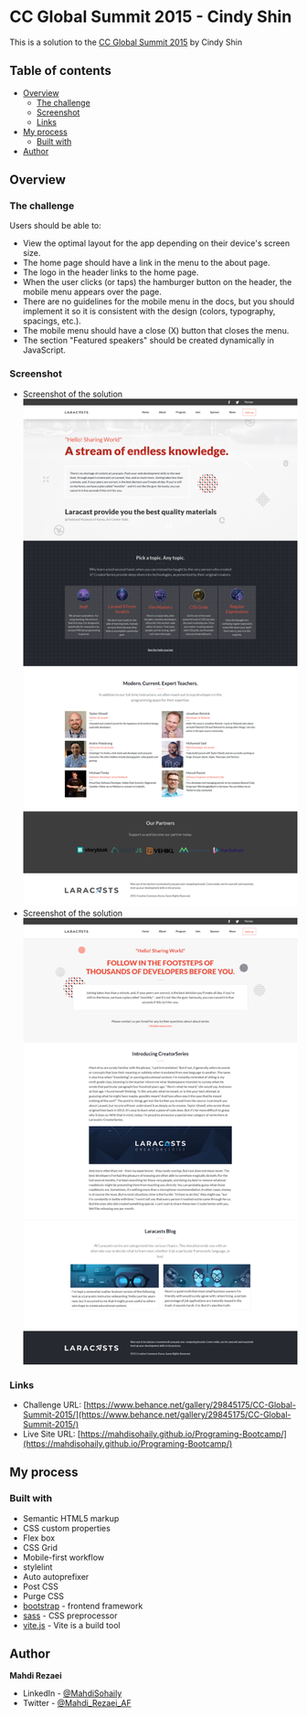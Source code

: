 # CC Global Summit 2015 - Cindy Shin

This is a solution to the [CC Global Summit 2015](https://www.behance.net/gallery/29845175/CC-Global-Summit-2015)
by Cindy Shin


## Table of contents

- [Overview](#overview)
  - [The challenge](#the-challenge)
  - [Screenshot](#screenshot)
  - [Links](#links)
- [My process](#my-process)
  - [Built with](#built-with)
- [Author](#author)

## Overview

### The challenge

Users should be able to:

- View the optimal layout for the app depending on their device's screen size.
- The home page should have a link in the menu to the about page.
- The logo in the header links to the home page.
- When the user clicks (or taps) the hamburger button on the header, the mobile menu appears over the page.
- There are no guidelines for the mobile menu in the docs, but you should implement it so it is consistent with the design (colors, typography, spacings, etc.).
- The mobile menu should have a close (X) button that closes the menu.
- The section "Featured speakers" should be created dynamically in JavaScript.



### Screenshot

- Screenshot of the solution
![Solution Screenshot](./design/home.png)
- Screenshot of the solution
![Solution Screenshot](./design/about.png)

### Links

- Challenge URL: [https://www.behance.net/gallery/29845175/CC-Global-Summit-2015/](https://www.behance.net/gallery/29845175/CC-Global-Summit-2015/)
- Live Site URL: [https://mahdisohaily.github.io/Programing-Bootcamp/](https://mahdisohaily.github.io/Programing-Bootcamp/)

## My process

### Built with

- Semantic HTML5 markup
- CSS custom properties
- Flex box
- CSS Grid
- Mobile-first workflow
- stylelint
- Auto autoprefixer
- Post CSS
- Purge CSS
- [bootstrap](https://getbootstrap.com/) - frontend framework
- [sass](https://sass-lang.com/) - CSS preprocessor
- [vite.js](https://vitejs.dev/) - Vite is a build tool
## Author
 **Mahdi Rezaei**
- LinkedIn - [@MahdiSohaily](https://www.linkedin.com/in/mahdi-rezaei-74705713b/)
- Twitter - [@Mahdi_Rezaei_AF](https://twitter.com/Mahdi_Rezaei_AF)